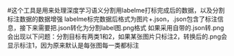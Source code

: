 #这个工具是用来处理深度学习语义分割用labelme打标完成后的数据，以及分割标注数据的数据增强
labelme标完数据后格式为图片+.json，.json包含了标注信息，接下来需要把.json转化为分割label图.png格式
如果采用自带的.json转.png会出现以下问题：分割目标有两类1和2，如果某张图片只标注2，转换后的.png会显示标注1，因为原来默认是每张图每一类都标注
